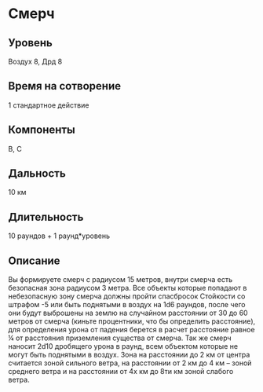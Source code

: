# Смерч

## Уровень
Воздух 8, Дрд 8
## Время на сотворение
1 стандартное действие
## Компоненты
В, С
## Дальность
10 км
## Длительность
10 раундов + 1 раунд*уровень
## Описание
Вы формируете смерч с радиусом 15 метров, внутри смерча есть безопасная зона радиусом 3 метра. Все объекты которые попадают в небезопасную зону смерча должны пройти спасбросок Стойкости со штрафом -5 или быть поднятыми в воздух на 1d6 раундов, после чего они будут выброшены на землю на случайном расстоянии от 30 до 60 метров от смерча (киньте процентники, что бы определить расстояние), для определения урона от падения берется в расчет расстояние равное ¼ от расстояния приземления существа от смерча. Так же смерч наносит 2d10 дробящего урона в раунд, всем объектом которые не могут быть поднятыми в воздух. Зона на расстоянии до 2 км от центра считается зоной сильного ветра, на расстоянии от 2 км до 4 км – зоной среднего ветра и на расстоянии от 4х км до 8ти км зоной слабого ветра.